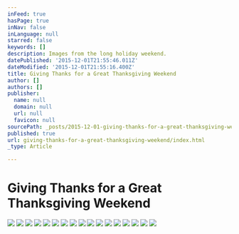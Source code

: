 ```yaml
---
inFeed: true
hasPage: true
inNav: false
inLanguage: null
starred: false
keywords: []
description: Images from the long holiday weekend.
datePublished: '2015-12-01T21:55:46.011Z'
dateModified: '2015-12-01T21:55:16.400Z'
title: Giving Thanks for a Great Thanksgiving Weekend
author: []
authors: []
publisher:
  name: null
  domain: null
  url: null
  favicon: null
sourcePath: _posts/2015-12-01-giving-thanks-for-a-great-thanksgiving-weekend.md
published: true
url: giving-thanks-for-a-great-thanksgiving-weekend/index.html
_type: Article

---
```

# Giving Thanks for a Great Thanksgiving Weekend
![](https://the-grid-user-content.s3-us-west-2.amazonaws.com/99e189c6-0465-4985-97f3-60ef184e5b3c.jpg)
![](https://the-grid-user-content.s3-us-west-2.amazonaws.com/4deff211-8cbe-49f4-8292-5d9b0b82ae3c.jpg)
![](https://the-grid-user-content.s3-us-west-2.amazonaws.com/46ef9ff9-f0ac-4f58-9c1c-126e35d30ad4.jpg)
![](https://the-grid-user-content.s3-us-west-2.amazonaws.com/8d95e2f0-e55f-4999-9849-b9d88cd86b87.jpg)
![](https://the-grid-user-content.s3-us-west-2.amazonaws.com/ceec2633-f1b3-4f62-a933-ed4e950a4719.jpg)
![](https://the-grid-user-content.s3-us-west-2.amazonaws.com/839be67d-64a2-47cb-a390-cfc40eae66c4.jpg)
![](https://the-grid-user-content.s3-us-west-2.amazonaws.com/af84c9c3-66ad-4b5c-b324-ce8211283b28.jpg)
![](https://the-grid-user-content.s3-us-west-2.amazonaws.com/b532c3a9-95d5-4dc4-9f38-e62bafc7a76e.jpg)
![](https://the-grid-user-content.s3-us-west-2.amazonaws.com/342b8536-ec8e-49dd-a5ed-0c00c1cf24e1.jpg)
![](https://the-grid-user-content.s3-us-west-2.amazonaws.com/d251bf92-dbd7-4bb7-85da-dd60296bec38.jpg)
![](https://the-grid-user-content.s3-us-west-2.amazonaws.com/99bb9fed-744d-4a66-9b68-540cf5b608a4.jpg)
![](https://the-grid-user-content.s3-us-west-2.amazonaws.com/f79d8856-26d3-4e4a-8e92-1608ac22faf2.jpg)
![](https://the-grid-user-content.s3-us-west-2.amazonaws.com/b0571320-6a67-46ef-a148-8de4e7dcf34e.jpg)
![](https://the-grid-user-content.s3-us-west-2.amazonaws.com/a4bd2780-8578-499d-815b-1cbd23cfccbc.jpg)
![](https://the-grid-user-content.s3-us-west-2.amazonaws.com/46eb00bd-de89-45fb-b6f6-0f2be3ee5cb9.jpg)
![](https://the-grid-user-content.s3-us-west-2.amazonaws.com/acc94c04-249b-4865-8397-9efaa1e8532d.jpg)
![](https://the-grid-user-content.s3-us-west-2.amazonaws.com/eaa0e902-9aba-49fe-aac1-7effe4c731a1.jpg)

#